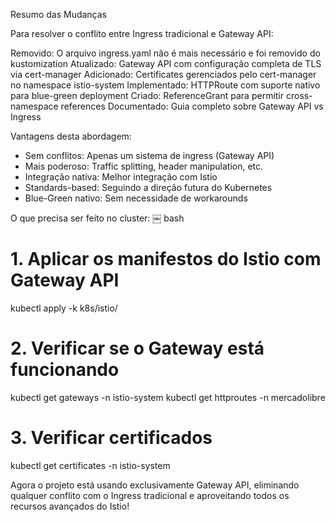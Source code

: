 Resumo das Mudanças

Para resolver o conflito entre Ingress tradicional e Gateway API:

Removido: O arquivo ingress.yaml não é mais necessário e foi removido do kustomization
Atualizado: Gateway API com configuração completa de TLS via cert-manager
Adicionado: Certificates gerenciados pelo cert-manager no namespace istio-system
Implementado: HTTPRoute com suporte nativo para blue-green deployment
Criado: ReferenceGrant para permitir cross-namespace references
Documentado: Guia completo sobre Gateway API vs Ingress

Vantagens desta abordagem:
- Sem conflitos: Apenas um sistema de ingress (Gateway API)
- Mais poderoso: Traffic splitting, header manipulation, etc.
- Integração nativa: Melhor integração com Istio
- Standards-based: Seguindo a direção futura do Kubernetes
- Blue-Green nativo: Sem necessidade de workarounds

O que precisa ser feito no cluster:
￼
bash
# 1. Aplicar os manifestos do Istio com Gateway API
kubectl apply -k k8s/istio/

# 2. Verificar se o Gateway está funcionando
kubectl get gateways -n istio-system
kubectl get httproutes -n mercadolibre

# 3. Verificar certificados
kubectl get certificates -n istio-system

Agora o projeto está usando exclusivamente Gateway API, eliminando qualquer conflito com o Ingress tradicional e aproveitando todos os recursos avançados do Istio!